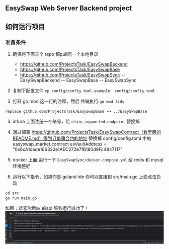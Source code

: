## EasySwap Web Server Backend project

## 如何运行项目

### 准备条件

1. 确保将下面三个 repo 都pull同一个本地目录
    - https://github.com/ProjectsTask/EasySwapBackend
    - https://github.com/ProjectsTask/EasySwapBase
    - https://github.com/ProjectsTask/EasySwapSync
    -- EasySwapBackend
    -- EasySwapBase
    -- EasySwapSync

2. 复制下配置文件 `cp config/config.toml.example  config/config.toml`

3. 打开 go.mod 这一行的注释，然后 终端执行 `go mod tidy`
```shell
replace github.com/ProjectsTask/EasySwapBase => ../EasySwapBase
```

3. infura 上面注册一个账号，给 `chain_supported.endpoint` 替换掉

4. 通过部署 https://github.com/ProjectsTask/EasySwapContract（看里面的README.md）得到订单簿合约的地址 替换掉 config/config.toml 中的 easyswap_market.contract 
esVaultAddress = "0x6cA1dade166322e1AEC272e7fB180d9Fc4847117"

5. docker 上面 运行一下 `EasySwapSync/docker-compose.yml` 给 redis 和 mysql 环境整好

6. 运行以下指令，如果你是 goland ide 你可以直接到 src/main.go 上面点击启动
   
```shell
cd src
go run main.go
```
如图：恭喜你后端 的api 服务运行成功了！
![img.png](img.png)
